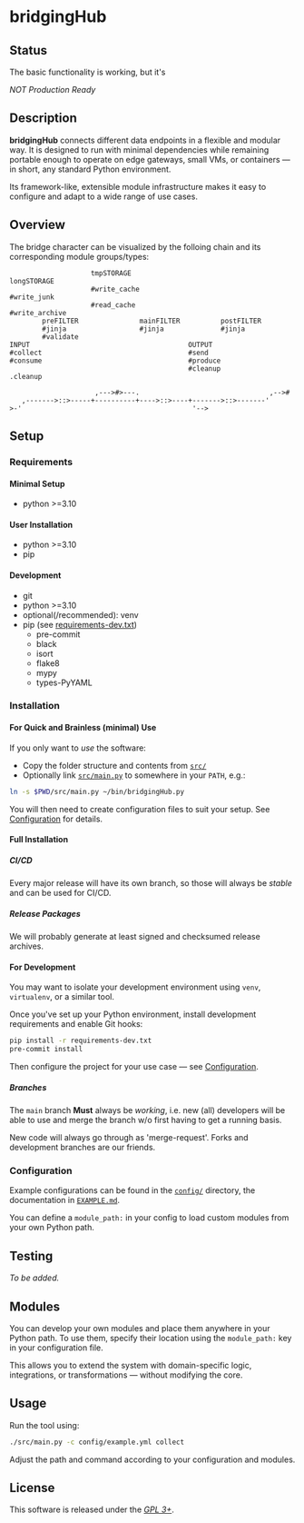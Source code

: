 # bridgingHub

## Status

The basic functionality is working, but it's

*NOT Production Ready*

## Description

**bridgingHub** connects different data endpoints in a flexible and modular
way.
It is designed to run with minimal dependencies while remaining portable
enough to operate on edge gateways, small VMs, or containers — in short,
any standard Python environment.

Its framework-like, extensible module infrastructure makes it easy to
configure and adapt to a wide range of use cases.

## Overview

The bridge character can be visualized by the folloing chain and its
corresponding module groups/types:

```
                    tmpSTORAGE                                  longSTORAGE
                    #write_cache                                #write_junk
                    #read_cache                                 #write_archive
        preFILTER               mainFILTER          postFILTER
        #jinja                  #jinja              #jinja
        #validate
INPUT                                       OUTPUT
#collect                                    #send
#consume                                    #produce
                                            #cleanup            .cleanup

                     ,--->#>---.                                ,-->#
   ,------->::>-----+----------+---->::>----+------->::>-------'
>-'                                          '-->
```

## Setup

### Requirements

#### Minimal Setup

  * python >=3.10

#### User Installation

  * python >=3.10
  * pip

#### Development

  * git
  * python >=3.10
  * optional(/recommended): venv
  * pip (see [requirements-dev.txt](./requirements-dev.txt))
    * pre-commit
    * black
    * isort
    * flake8
    * mypy
    * types-PyYAML


### Installation

#### For Quick and Brainless (minimal) Use

If you only want to *use* the software:

- Copy the folder structure and contents from [`src/`](./src)
- Optionally link [`src/main.py`](./src/main.py) to somewhere in your
  `PATH`, e.g.:

```bash
ln -s $PWD/src/main.py ~/bin/bridgingHub.py
```

You will then need to create configuration files to suit your setup.
See [Configuration](#configuration) for details.


#### Full Installation

##### CI/CD

Every major release will have its own branch, so those will always be
*stable* and can be used for CI/CD.


##### Release Packages

We will probably generate at least signed and checksumed release archives.



#### For Development

You may want to isolate your development environment using `venv`,
`virtualenv`, or a similar tool.

Once you've set up your Python environment, install development requirements
and enable Git hooks:

```bash
pip install -r requirements-dev.txt
pre-commit install
```

Then configure the project for your use case — see
[Configuration](#configuration).


##### Branches

The `main` branch **Must** always be *working*, i.e. new (all) developers
will be able to use and merge the branch w/o first having to get a running
basis.

New code will always go through as 'merge-request'.
Forks and development branches are our friends.


### Configuration

Example configurations can be found in the
[`config/`](./config/) directory,
the documentation in [`EXAMPLE.md`](./config/EXAMPLE.md).

You can define a `module_path:` in your config to load custom
modules from your own Python path.


## Testing

*To be added.*


## Modules

You can develop your own modules and place them anywhere in your Python path.
To use them, specify their location using the `module_path:` key in your
configuration file.

This allows you to extend the system with domain-specific logic, integrations,
or transformations — without modifying the core.



## Usage

Run the tool using:

```bash
./src/main.py -c config/example.yml collect
```

Adjust the path and command according to your configuration and modules.


## License

This software is released under the [*GPL 3+*](./LICENSE).

